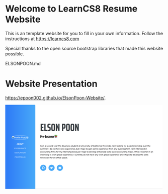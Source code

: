 
# Welcome to LearnCS8 Resume Website

This is an template website for you to fill in your own information. Follow the instructions at https://learncs8.com

Special thanks to the open source bootstrap libraries that made this website possible. 

ELSONPOON.md

# Website Presentation

https://epoon002.github.io/ElsonPoon-Website/.

![biography](img/screenshot.png)
